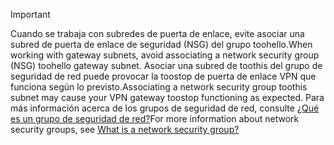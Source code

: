 > [!IMPORTANT]
> <span data-ttu-id="8e25c-101">Cuando se trabaja con subredes de puerta de enlace, evite asociar una subred de puerta de enlace de seguridad (NSG) del grupo toohello.</span><span class="sxs-lookup"><span data-stu-id="8e25c-101">When working with gateway subnets, avoid associating a network security group (NSG) toohello gateway subnet.</span></span> <span data-ttu-id="8e25c-102">Asociar una subred de toothis del grupo de seguridad de red puede provocar la toostop de puerta de enlace VPN que funciona según lo previsto.</span><span class="sxs-lookup"><span data-stu-id="8e25c-102">Associating a network security group toothis subnet may cause your VPN gateway toostop functioning as expected.</span></span> <span data-ttu-id="8e25c-103">Para más información acerca de los grupos de seguridad de red, consulte [¿Qué es un grupo de seguridad de red?](../articles/virtual-network/virtual-networks-nsg.md)</span><span class="sxs-lookup"><span data-stu-id="8e25c-103">For more information about network security groups, see [What is a network security group?](../articles/virtual-network/virtual-networks-nsg.md)</span></span>
> 
> 

